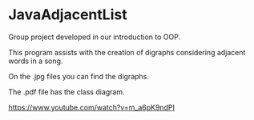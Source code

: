 # JavaAdjacentList
Group project developed in our introduction to OOP. 

This program assists with the creation of digraphs considering adjacent words in a song.

On the .jpg files you can find the digraphs.

The .pdf file has the class diagram.

https://www.youtube.com/watch?v=m_a6pK9ndPI
